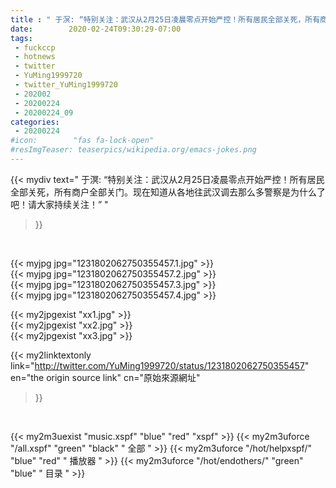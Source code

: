 ```yaml
---
title : " 于溟: “特别关注：武汉从2月25日凌晨零点开始严控！所有居民全部关死，所有商户全部关门。现在知道从各地往武汉调去那么多警察是为什么了吧！请大家持续关注！”  "
date:        2020-02-24T09:30:29-07:00
tags:
 - fuckccp
 - hotnews
 - twitter
 - YuMing1999720
 - twitter_YuMing1999720
 - 202002
 - 20200224
 - 20200224_09
categories:
 - 20200224
#icon:        "fas fa-lock-open"
#resImgTeaser: teaserpics/wikipedia.org/emacs-jokes.png
---
```


{{< mydiv text=" 于溟: “特别关注：武汉从2月25日凌晨零点开始严控！所有居民全部关死，所有商户全部关门。现在知道从各地往武汉调去那么多警察是为什么了吧！请大家持续关注！”  "
>}}
<br>


 {{< myjpg jpg="1231802062750355457.1.jpg" >}}<br>  {{< myjpg jpg="1231802062750355457.2.jpg" >}}<br>  {{< myjpg jpg="1231802062750355457.3.jpg" >}}<br>  {{< myjpg jpg="1231802062750355457.4.jpg" >}}<br> 

{{< my2jpgexist "xx1.jpg" >}}<br>
{{< my2jpgexist "xx2.jpg" >}}<br>
{{< my2jpgexist "xx3.jpg" >}}<br>


{{< my2linktextonly link="http://twitter.com/YuMing1999720/status/1231802062750355457"
en="the origin source link" cn="原始來源網址"
>}}


<br>

{{< my2m3uexist "music.xspf"        "blue"   "red"    "xspf" >}} {{< my2m3uforce "/all.xspf"         "green"  "black"  " 全部 " >}} {{< my2m3uforce "/hot/helpxspf/"    "blue"   "red"    " 播放器 " >}} {{< my2m3uforce "/hot/endothers/"   "green"  "blue"   " 目录 " >}} 
